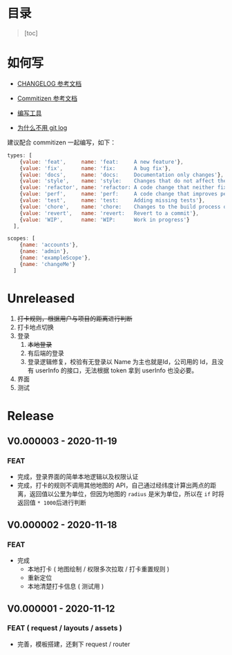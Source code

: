# 目录

> [toc]

# 如何写

- [CHANGELOG 参考文档](https://keepachangelog.com/zh-CN/1.0.0/)

- [Commitizen 参考文档](https://juejin.im/post/6844903831893966856#heading-21)

- [编写工具](https://typora.io)

- [为什么不用 git log](https://keepachangelog.com/zh-CN/1.0.0/)

建议配合 commitizen 一起编写，如下：

```javascript
types: [
    {value: 'feat',     name: 'feat:     A new feature'},
    {value: 'fix',      name: 'fix:      A bug fix'},
    {value: 'docs',     name: 'docs:     Documentation only changes'},
    {value: 'style',    name: 'style:    Changes that do not affect the meaning of the code\n            (white-space, formatting, missing semi-colons, etc)'},
    {value: 'refactor', name: 'refactor: A code change that neither fixes a bug nor adds a feature'},
    {value: 'perf',     name: 'perf:     A code change that improves performance'},
    {value: 'test',     name: 'test:     Adding missing tests'},
    {value: 'chore',    name: 'chore:    Changes to the build process or auxiliary tools\n            and libraries such as documentation generation'},
    {value: 'revert',   name: 'revert:   Revert to a commit'},
    {value: 'WIP',      name: 'WIP:      Work in progress'}
  ],

scopes: [
    {name: 'accounts'},
    {name: 'admin'},
    {name: 'exampleScope'},
    {name: 'changeMe'}
  ]

```

# Unreleased

1. ~~打卡规则，根据用户与项目的距离进行判断~~
2. 打卡地点切换
3. 登录
   1. ~~本地登录~~
   2. 有后端的登录
   3. 登录逻辑修复，校验有无登录以 Name 为主也就是Id，公司用的 Id，且没有 userInfo 的接口，无法根据 token 拿到 userInfo 也没必要。
4. 界面
5. 测试

# Release

## V0.000003 - 2020-11-19

### FEAT

- 完成，登录界面的简单本地逻辑以及权限认证
- 完成，打卡的规则不调用其他地图的 API，自己通过经纬度计算出两点的距离，返回值以公里为单位，但因为地图的 `radius` 是米为单位，所以在 `if` 时将返回值 `* 1000`后进行判断

## V0.000002 - 2020-11-18

### FEAT

- 完成
  - 本地打卡 ( 地图绘制 / 权限多次拉取 / 打卡重置规则 )
  - 重新定位
  - 本地清楚打卡信息 ( 测试用 )

## V0.000001 - 2020-11-12

### FEAT ( request / layouts / assets )

- 完善，模板搭建，还剩下 request / router
